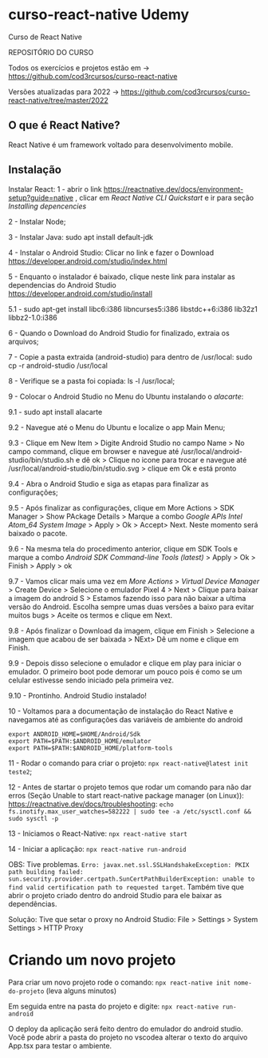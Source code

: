 # curso-react-native Udemy
Curso de React Native

REPOSITÓRIO DO CURSO

Todos os exercícios e projetos estão em -> https://github.com/cod3rcursos/curso-react-native

Versões atualizadas para 2022 -> https://github.com/cod3rcursos/curso-react-native/tree/master/2022

## O que é React Native?

React Native é um framework voltado para desenvolvimento mobile. 

## Instalação 


Instalar React: 
1 - abrir o link https://reactnative.dev/docs/environment-setup?guide=native , clicar em *React Native CLI Quickstart* e ir para seção *Installing depencencies*

2 - Instalar Node;

3 - Instalar Java: sudo apt install default-jdk

4 - Instalar o Android Studio: Clicar no link e fazer o Download https://developer.android.com/studio/index.html

5 - Enquanto o instalador é baixado, clique neste link para instalar as dependencias do Android Studio https://developer.android.com/studio/install

5.1 - sudo apt-get install libc6:i386 libncurses5:i386 libstdc++6:i386 lib32z1 libbz2-1.0:i386

6 - Quando o Download do Android Studio for finalizado, extraia os arquivos;

7 - Copie a pasta extraida (android-studio) para dentro de /usr/local: sudo cp -r android-studio /usr/local

8 - Verifique se a pasta foi copiada: ls -l /usr/local;

9 - Colocar o Android Studio no Menu do Ubuntu instalando o *alacarte*:

9.1 - sudo apt install alacarte

9.2 - Navegue até o Menu do Ubuntu e localize o app Main Menu;

9.3 - Clique em New Item > Digite Android Studio no campo Name > No campo command, clique em browser e navegue até /usr/local/android-studio/bin/studio.sh e dê ok > Clique no icone para trocar e navegue até /usr/local/android-studio/bin/studio.svg > clique em Ok e está pronto

9.4 - Abra o Android Studio e siga as etapas para finalizar as configurações;

9.5 - Após finalizar as configurações, clique em More Actions > SDK Manager > Show PAckage Details > Marque a combo *Google APIs Intel Atom_64 System Image* > Apply > Ok > Accept> Next. Neste momento será baixado o pacote.

9.6 - Na mesma tela do procedimento anterior, clique em SDK Tools e marque a combo *Android SDK Command-line Tools (latest)* > Apply > Ok > Finish > Apply > ok

9.7 - Vamos clicar mais uma vez em *More Actions* > *Virtual Device Manager* > Create Device > Selecione o emulador Pixel 4 > Next > Clique para baixar a imagem do android S > Estamos fazendo isso para não baixar a ultima versão do Android. Escolha sempre umas duas versões a baixo para evitar muitos bugs > Aceite os termos e clique em Next.

9.8 - Após finalizar o Download da imagem, clique em Finish > Selecione a imagem que acabou de ser baixada > NExt> Dê um nome e clique em Finish.

9.9 - Depois disso selecione o emulador e clique em play para iniciar o emulador. O primeiro boot pode demorar um pouco pois é como se um celular estivesse sendo iniciado pela primeira vez.

9.10 - Prontinho. Android Studio instalado!

10 - Voltamos para a documentação de instalação do React Native e navegamos até as configurações das variáveis de ambiente do android

```
export ANDROID_HOME=$HOME/Android/Sdk
export PATH=$PATH:$ANDROID_HOME/emulator
export PATH=$PATH:$ANDROID_HOME/platform-tools
```

11 - Rodar o comando para criar o projeto:  `npx react-native@latest init teste2`;

12 - Antes de startar o projeto temos que rodar um comando para não dar erros (Seção Unable to start react-native package manager (on Linux)): https://reactnative.dev/docs/troubleshooting: `echo fs.inotify.max_user_watches=582222 | sudo tee -a /etc/sysctl.conf && sudo sysctl -p`

13 - Iniciamos o React-Native: `npx react-native start`

14 - Iniciar a aplicação: `npx react-native run-android`

OBS: Tive problemas. `Erro: javax.net.ssl.SSLHandshakeException: PKIX path building failed: sun.security.provider.certpath.SunCertPathBuilderException: unable to find valid certification path to requested target`.
Também tive que abrir o projeto criado dentro do android Studio para ele baixar as dependências.


Solução: Tive que setar o proxy no Android Studio: File > Settings > System Settings > HTTP Proxy 


# Criando um novo projeto

Para criar um novo projeto rode o comando: `npx react-native init nome-do-projeto` (leva alguns minutos)

Em seguida entre na pasta do projeto e digite: `npx react-native run-android`

O deploy da aplicação será feito dentro do emulador do android studio. Você pode abrir a pasta do projeto no vscodea alterar o texto do arquivo App.tsx para testar o ambiente.